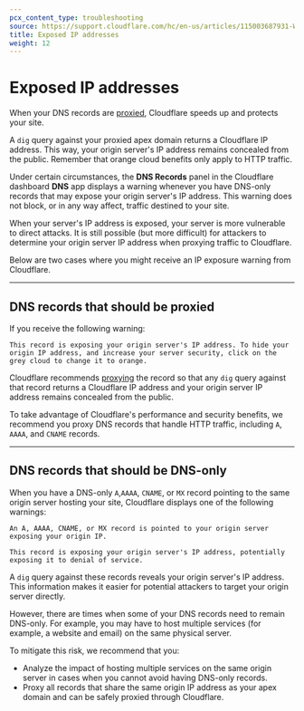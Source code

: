 ```yaml
---
pcx_content_type: troubleshooting
source: https://support.cloudflare.com/hc/en-us/articles/115003687931-Warning-about-exposing-your-origin-IP-address-via-DNS-records
title: Exposed IP addresses
weight: 12
---
```


# Exposed IP addresses

When your DNS records are [proxied](/dns/manage-dns-records/reference/proxied-dns-records/), Cloudflare speeds up and protects your site.

A `dig` query against your proxied apex domain returns a Cloudflare IP address. This way, your origin server's IP address remains concealed from the public. Remember that orange cloud benefits only apply to HTTP traffic.

Under certain circumstances, the **DNS Records** panel in the Cloudflare dashboard **DNS** app displays a warning whenever you have DNS-only records that may expose your origin server's IP address. This warning does not block, or in any way affect, traffic destined to your site.

When your server's IP address is exposed, your server is more vulnerable to direct attacks. It is still possible (but more difficult) for attackers to determine your origin server IP address when proxying traffic to Cloudflare.

Below are two cases where you might receive an IP exposure warning from Cloudflare.

___

## DNS records that should be proxied

If you receive the following warning:

`This record is exposing your origin server's IP address. To hide your origin IP address, and increase your server security, click on the grey cloud to change it to orange.`

Cloudflare recommends [proxying](/dns/manage-dns-records/reference/proxied-dns-records/) the record so that any `dig` query against that record returns a Cloudflare IP address and your origin server IP address remains concealed from the public.

To take advantage of Cloudflare's performance and security benefits, we recommend you proxy DNS records that handle HTTP traffic, including `A`, `AAAA`, and `CNAME` records.

___

## DNS records that should be DNS-only

When you have a DNS-only `A`,`AAAA`, `CNAME`, or `MX` record pointing to the same origin server hosting your site, Cloudflare displays one of the following warnings:

`An A, AAAA, CNAME, or MX record is pointed to your origin server exposing your origin IP.`

`This record is exposing your origin server's IP address, potentially exposing it to denial of service.`

A `dig` query against these records reveals your origin server's IP address. This information makes it easier for potential attackers to target your origin server directly.

However, there are times when some of your DNS records need to remain DNS-only. For example, you may have to host multiple services (for example, a website and email) on the same physical server.

To mitigate this risk, we recommend that you:

-   Analyze the impact of hosting multiple services on the same origin server in cases when you cannot avoid having DNS-only records.
-   Proxy all records that share the same origin IP address as your apex domain and can be safely proxied through Cloudflare.
